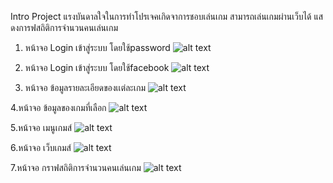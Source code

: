 Intro Project
 แรงบันดาลใจในการทำโปรเจคเกิดจาการชอบเล่นเกม สามารถเล่นเกมผ่านเว็บได้ แสดงการฟสถิติการจำนวนคนเล่นเกม
 
1. หน้าจอ Login เข้าสู่ระบบ โดยใช้password
![alt text](https://user-images.githubusercontent.com/61747690/77152915-6db97f00-6acb-11ea-8b74-85ea317830c9.png)

2. หน้าจอ Login เข้าสู่ระบบ โดยใช้facebook
![alt text](https://user-images.githubusercontent.com/48548611/77112531-c3564300-6a5b-11ea-99d8-303a064e1a0d.png)

3. หน้าจอ ข้อมูลรายละเอียดของเเต่ละเกม
![alt text](https://user-images.githubusercontent.com/48548611/77112122-07951380-6a5b-11ea-9a4a-a9c9cda110d4.png)

4.หน้าจอ ข้อมูลของเกมที่เลือก
![alt text](https://user-images.githubusercontent.com/48548611/77112213-31e6d100-6a5b-11ea-876c-cb7401bb5a8f.png)

5.หน้าจอ เมนูเกมส์
![alt text](https://user-images.githubusercontent.com/48548611/77112298-59d63480-6a5b-11ea-8cd8-2a16ced476f1.png)

6.หน้าจอ เว็บเกมส์
![alt text](https://user-images.githubusercontent.com/48548611/77112372-75d9d600-6a5b-11ea-99ed-0dc670dded23.png)

7.หน้าจอ กราฟสถิติการจำนวนคนเล่นเกม
![alt text](https://user-images.githubusercontent.com/48548611/77112492-af124600-6a5b-11ea-9380-bf44b0989e11.png)

